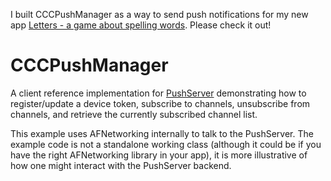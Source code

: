 I built CCCPushManager as a way to send push notifications for my new
app [Letters - a game about spelling
words](https://itunes.apple.com/us/app/letters-game-about-spelling/id823334911?ls=1&mt=8). Please
check it out!

# CCCPushManager

A client reference implementation for
[PushServer](https://github.com/jazzychad/PushServer) demonstrating
how to register/update a device token, subscribe to channels,
unsubscribe from channels, and retrieve the currently subscribed
channel list.

This example uses AFNetworking internally to talk to the
PushServer. The example code is not a standalone working class
(although it could be if you have the right AFNetworking library in
your app), it is more illustrative of how one might interact with the
PushServer backend.
